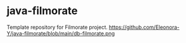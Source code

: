 # java-filmorate
Template repository for Filmorate project.
https://github.com/Eleonora-Y/java-filmorate/blob/main/db-filmorate.png
